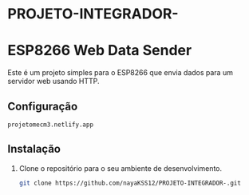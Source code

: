 # PROJETO-INTEGRADOR-
# ESP8266 Web Data Sender

Este é um projeto simples para o ESP8266 que envia dados para um servidor web usando HTTP.

## Configuração

 `projetomecm3.netlify.app` 

## Instalação

1. Clone o repositório para o seu ambiente de desenvolvimento.

   ```bash
   git clone https://github.com/nayaKSS12/PROJETO-INTEGRADOR-.git

